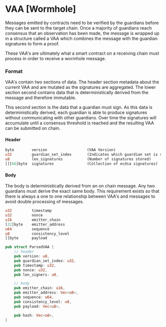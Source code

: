 # VAA \[Wormhole]

Messages emitted by contracts need to be verified by the guardians before they can be sent to the target chain. Once a majority of guardians reach consensus that an observation has been made, the message is wrapped up in a structure called a VAA which combines the message with the guardian signatures to form a proof.

These VAA's are ultimately what a smart contract on a receiving chain must process in order to receive a wormhole message.

### Format

VAA's contain two sections of data. The header section metadata about the current VAA and are mutated as the signatures are aggregated. The lower section second contains data that is deterministically derived from the message and therefore immutable.

This second section is the data that a guardian must sign. As this data is deterministically derived, each guardian is able to produce signatures without communicating with other guardians. Over time the signatures will accumulate until a consensus threshold is reached and the resulting VAA can be submitted on chain.

#### Header

```rust
byte        version                  (VAA Version)
u32         guardian_set_index       (Indicates which guardian set is signing)
u8          len_signatures           (Number of signatures stored)
[][66]byte  signatures               (Collection of ecdsa signatures)
```

#### Body

The body is deterministically derived from an on chain message. Any two guardians must derive the exact same body. This requirement exists so that there is always a one to one relationship between VAA's and messages to avoid double processing of messages.

```rust
u32         timestamp
u32         nonce
u16         emitter_chain
[32]byte    emitter_address
u64         sequence
u8          consistency_level
[]byte      payload 
```

```rust
pub struct ParsedVAA { 
    // header
    pub version: u8,
    pub guardian_set_index: u32,
    pub timestamp: u32,
    pub nonce: u32,
    pub len_signers: u8,

    // body
    pub emitter_chain: u16,
    pub emitter_address: Vec<u8>,
    pub sequence: u64,
    pub consistency_level: u8,
    pub payload: Vec<u8>,

    pub hash: Vec<u8>,
}

```
